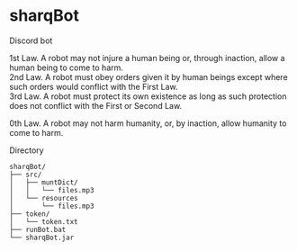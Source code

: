 # sharqBot
Discord bot

1st Law. A robot may not injure a human being or, through inaction, allow a human being to come to harm.  
2nd Law. A robot must obey orders given it by human beings except where such orders would conflict with the First Law.  
3rd Law. A robot must protect its own existence as long as such protection does not conflict with the First or Second Law.  
  
0th Law. A robot may not harm humanity, or, by inaction, allow humanity to come to harm.  


  
Directory  
```
sharqBot/
├── src/
│   ├── muntDict/
│   │   └── files.mp3
│   └── resources
│       └── files.mp3
├── token/
│   └── token.txt
├── runBot.bat
└── sharqBot.jar
```
